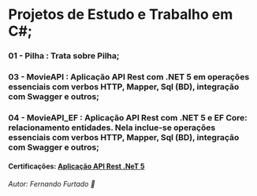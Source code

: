 # Projetos de Estudo e Trabalho em C#;
### 01 - Pilha : Trata sobre Pilha;
### 03 - MovieAPI :  Aplicação API Rest com .NET 5 em operações essenciais com verbos HTTP, Mapper, Sql (BD), integração com Swagger e outros;
### 04 - MovieAPI_EF : Aplicação API Rest com .NET 5 e EF Core: relacionamento entidades. Nela inclue-se operações essenciais com verbos HTTP, Mapper, Sql (BD), integração com Swagger e outros;

#### Certificações: [Aplicação API Rest .NeT 5](https://cursos.alura.com.br/certificate/7e00ad40-a4e4-47c3-a974-e21ca0f5591e) 

###### Autor: Fernando Furtado :boy:
